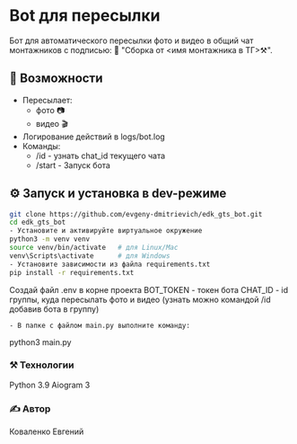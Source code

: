 # Bot для пересылки

Бот для автоматического пересылки фото и видео в общий чат монтажников с подписью: 🔩 "Сборка от <имя монтажника в ТГ>⚒️".

## 🚀 Возможности
- Пересылает:
  - фото 📷
  - видео 🎬
- Логирование действий в logs/bot.log
- Команды:
  - /id - узнать chat_id текущего чата
  - /start - Запуск бота

## ⚙️ Запуск и установка в dev-режиме
```bash
git clone https://github.com/evgeny-dmitrievich/edk_gts_bot.git
cd edk_gts_bot
- Установите и активируйте виртуальное окружение
python3 -m venv venv
source venv/bin/activate   # для Linux/Mac
venv\Scripts\activate      # для Windows
- Установите зависимости из файла requirements.txt
pip install -r requirements.txt
```
Создай файл .env в корне проекта
BOT_TOKEN - токен бота
CHAT_ID - id группы, куда пересылать фото и видео (узнать можно командой /id добавив бота в группу)
``` 
- В папке с файлом main.py выполните команду:
```
python3 main.py 

### ⚒️ Технологии
Python 3.9
Aiogram 3

### ✍ Автор
Коваленко Евгений

